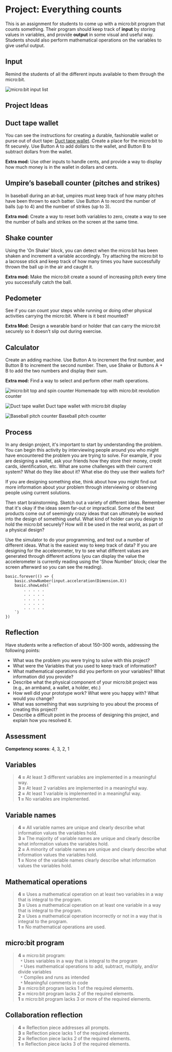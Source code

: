 # Project: Everything counts

This is an assignment for students to come up with a micro:bit program that counts something. 
Their program should keep track of **input** by storing values in variables, and provide **output** in some visual and useful way. 
Students should also perform mathematical operations on the variables to give useful output.

## Input
Remind the students of all the different inputs available to them through the micro:bit.

![micro:bit input list](/static/courses/csintro/variables/input-list.png)

## Project Ideas

## Duct tape wallet

You can see the instructions for creating a durable, fashionable wallet or purse out of duct tape: [Duct tape wallet](/projects/wallet). Create a place for the micro:bit to fit securely. Use Button A to add dollars to the wallet, and Button B to subtract dollars from the wallet.

**Extra mod:** Use other inputs to handle cents, and provide a way to display how much money is in the wallet in dollars and cents.

## Umpire’s baseball counter (pitches and strikes)

In baseball during an at-bat, umpires must keep track of how many pitches have been thrown to each batter. Use Button A to record the number of balls (up to 4) and the number of strikes (up to 3).

**Extra mod:** Create a way to reset both variables to zero, create a way to see the number of balls and strikes on the screen at the same time.

## Shake counter

Using the 'On Shake' block, you can detect when the micro:bit has been shaken and increment a variable accordingly. Try attaching the micro:bit to a lacrosse stick and keep track of how many times you have successfully thrown the ball up in the air and caught it.

**Extra mod:** Make the micro:bit create a sound of increasing pitch every time you successfully catch the ball.

## Pedometer

See if you can count your steps while running or doing other physical activities carrying the micro:bit. Where is it best mounted? 

**Extra Mod:** Design a wearable band or holder that can carry the micro:bit securely so it doesn’t slip out during exercise.

## Calculator

Create an adding machine. Use Button A to increment the first number, and Button B to increment the second number. Then, use Shake or Buttons A + B to add the two numbers and display their sum.

**Extra mod:** Find a way to select and perform other math operations.

![micro:bit top and spin counter](/static/courses/csintro/variables/microbit-spinner.png)
Homemade top with micro:bit revolution counter

![Duct tape wallet](/static/courses/csintro/variables/duct-tape-wallet.jpg)
Duct tape wallet with micro:bit display

![Baseball pitch counter](/static/courses/csintro/variables/baseball-counter.jpg)
Baseball pitch counter

## Process

In any design project, it's important to start by understanding the problem. You can begin this activity by interviewing people around you who might have encountered the problem you are trying to solve. For example, if you are designing a wallet, ask your friends how they store their money, credit cards, identification, etc. What are some challenges with their current system? What do they like about it? What else do they use their wallets for?

If you are designing something else, think about how you might find out more information about your problem through interviewing or observing people using current solutions.

Then start brainstorming. Sketch out a variety of different ideas. Remember that it's okay if the ideas seem far-out or impractical. Some of the best products come out of seemingly crazy ideas that can ultimately be worked into the design of something useful. What kind of holder can you design to hold the micro:bit securely? How will it be used in the real world, as part of a physical design?

Use the simulator to do your programming, and test out a number of different ideas. What is the easiest way to keep track of data? If you are designing for the accelerometer, try to see what different values are generated through different actions (you can display the value the accelerometer is currently reading using the 'Show Number' block; clear the screen afterward so you can see the reading).

```blocks
basic.forever(() => {
    basic.showNumber(input.acceleration(Dimension.X))
    basic.showLeds(`
        . . . . .
        . . . . .
        . . . . .
        . . . . .
        . . . . .
    `)
})
```

## Reflection

Have students write a reflection of about 150–300 words, addressing the following points:

* What was the problem you were trying to solve with this project?
* What were the Variables that you used to keep track of information?
* What mathematical operations did you perform on your variables? What information did you provide?
* Describe what the physical component of your micro:bit project was (e.g., an armband, a wallet, a holder, etc.)
* How well did your prototype work? What were you happy with? What would you change?
* What was something that was surprising to you about the process of creating this project?
* Describe a difficult point in the process of designing this project, and explain how you resolved it.

## Assessment

**Competency scores**: 4, 3, 2, 1

## Variables
>**4 =** At least 3 different variables are implemented in a meaningful way.<br/>
**3 =** At least 2 variables are implemented in a meaningful way.<br/>
**2 =** At least 1 variable is implemented in a meaningful way.<br/>
**1 =** No variables are implemented.

## Variable names

>**4 =** All variable names are unique and clearly describe what information values the variables hold.<br/>
**3 =** The majority of variable names are unique and clearly describe what information values the variables hold.<br/>
**2 =** A minority of variable names are unique and clearly describe what information values the variables hold.<br/>
**1 =** None of the variable names clearly describe what information values the variables hold.<br/>

## Mathematical operations
>**4 =** Uses a mathematical operation on at least two variables in a way that is integral to the program.<br/>
**3 =** Uses a mathematical operation on at least one variable in a way that is integral to the program.<br/>
**2 =** Uses a mathematical operation incorrectly or not in a way that is integral to the program.<br/>
**1 =** No mathematical operations are used.

## micro:bit program
>**4 =** micro:bit program:<br/>
` *` Uses variables in a way that is integral to the program<br/>
` *` Uses mathematical operations to add, subtract, multiply, and/or divide variables<br/>
` *` Compiles and runs as intended<br/>
` *` Meaningful comments in code<br/>
**3 =** micro:bit program lacks 1 of the required elements.<br/>
**2 =** micro:bit program lacks 2 of the required elements.<br/>
**1 =** micro:bit program lacks 3 or more of the required elements.

## Collaboration reflection

>**4 =** Reflection piece addresses all prompts.<br/>
**3 =** Reflection piece lacks 1 of the required elements.<br/>
**2 =** Reflection piece lacks 2 of the required elements.<br/>
**1 =** Reflection piece lacks 3 of the required elements. 


